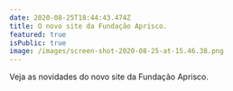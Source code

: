 ```yaml
---
date: 2020-08-25T18:44:43.474Z
title: O novo site da Fundação Aprisco.
featured: true
isPublic: true
image: /images/screen-shot-2020-08-25-at-15.46.38.png
---
```

Veja as novidades do novo site da Fundação Aprisco.
